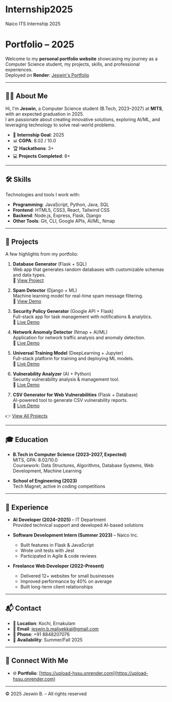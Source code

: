 # Internship2025
Naico ITS Internship 2025


#  Portfolio – 2025

Welcome to my **personal portfolio website** showcasing my journey as a Computer Science student, my projects, skills, and professional experiences.  
Deployed on **Render**: [Jeswin's Portfolio](https://upload-hssu.onrender.com)

---

## 🧑‍💻 About Me
Hi, I'm **Jeswin**, a Computer Science student (B.Tech, 2023–2027) at **MITS**, with an expected graduation in 2025.  
I am passionate about creating innovative solutions, exploring AI/ML, and leveraging technology to solve real-world problems.

- 🎯 **Internship Goal**: 2025  
- 📊 **CGPA**: 8.02 / 10.0  
- 🏆 **Hackathons**: 3+  
- 💻 **Projects Completed**: 8+  

---

## 🛠️ Skills
Technologies and tools I work with:

- **Programming**: JavaScript, Python, Java, SQL  
- **Frontend**: HTML5, CSS3, React, Tailwind CSS  
- **Backend**: Node.js, Express, Flask, Django  
- **Other Tools**: Git, CLI, Google APIs, AI/ML, Nmap  

---

## 🚀 Projects
A few highlights from my portfolio:

1. **Database Generator** (Flask + SQL)  
   Web app that generates random databases with customizable schemas and data types.  
   🔗 [View Project](#)

2. **Spam Detector** (Django + ML)  
   Machine learning model for real-time spam message filtering.  
   🔗 [View Demo](#)

3. **Security Policy Generator** (Google API + Flask)  
   Full-stack app for task management with notifications & analytics.  
   🔗 [Live Demo](#)

4. **Network Anomaly Detector** (Nmap + AI/ML)  
   Application for network traffic analysis and anomaly detection.  
   🔗 [Live Demo](#)

5. **Universal Training Model** (DeepLearning + Jupyter)  
   Full-stack platform for training and deploying ML models.  
   🔗 [Live Demo](#)

6. **Vulnerability Analyzer** (AI + Python)  
   Security vulnerability analysis & management tool.  
   🔗 [Live Demo](#)

7. **CSV Generator for Web Vulnerabilities** (Flask + Database)  
   AI-powered tool to generate CSV vulnerability reports.  
   🔗 [Live Demo](#)

👉 [View All Projects](https://upload-hssu.onrender.com)

---

## 🎓 Education
- **B.Tech in Computer Science (2023–2027, Expected)**  
  MITS, GPA: 8.02/10.0  
  Coursework: Data Structures, Algorithms, Database Systems, Web Development, Machine Learning  

- **School of Engineering (2023)**  
  Tech Magnet, active in coding competitions  

---

## 💼 Experience
- **AI Developer (2024–2025)** – IT Department  
  Provided technical support and developed AI-based solutions  

- **Software Development Intern (Summer 2023)** – Naico Inc.  
  - Built features in Flask & JavaScript  
  - Wrote unit tests with Jest  
  - Participated in Agile & code reviews  

- **Freelance Web Developer (2022–Present)**  
  - Delivered 12+ websites for small businesses  
  - Improved performance by 40% on average  
  - Built long-term client relationships  

---

## 📬 Contact
- 📍 **Location**: Kochi, Ernakulam  
- 📧 **Email**: [jeswin.b.maliyekkal@gmail.com](mailto:jeswin.b.maliyekkal@gmail.com)  
- 📱 **Phone**: +91 8848207076  
- 📅 **Availability**: Summer/Fall 2025  

---

## 🔗 Connect With Me
- 🌐 **Portfolio**: [https://upload-hssu.onrender.com](https://upload-hssu.onrender.com)  


---

© 2025 Jeswin B. – All rights reserved
